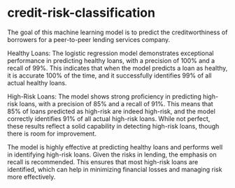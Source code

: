 # credit-risk-classification

The goal of this machine learning model is to predict the creditworthiness of borrowers for a peer-to-peer lending services company.


Healthy Loans: 
The logistic regression model demonstrates exceptional performance in predicting healthy loans, with a precision of 100% and a recall of 99%. This indicates that when the model predicts a loan as healthy, it is accurate 100% of the time, and it successfully identifies 99% of all actual healthy loans.

High-Risk Loans: 
The model shows strong proficiency in predicting high-risk loans, with a precision of 85% and a recall of 91%. This means that 85% of loans predicted as high-risk are indeed high-risk, and the model correctly identifies 91% of all actual high-risk loans. While not perfect, these results reflect a solid capability in detecting high-risk loans, though there is room for improvement.

The model is highly effective at predicting healthy loans and performs well in identifying high-risk loans. Given the risks in lending, the emphasis on recall is recommended. This ensures that most high-risk loans are identified, which can help in minimizing financial losses and managing risk more effectively.






